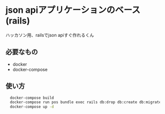 # json apiアプリケーションのベース(rails)

ハッカソン用、railsでjson apiすぐ作れるくん

## 必要なもの

- docker
- docker-compose

## 使い方

```sh
  docker-compose build
  docker-compose run pos bundle exec rails db:drop db:create db:migrate db:seed
  docker-compose up -d
```
